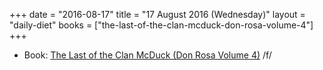 +++
date = "2016-08-17"
title = "17 August 2016 (Wednesday)"
layout = "daily-diet"
books = ["the-last-of-the-clan-mcduck-don-rosa-volume-4"]
+++

<ul>
<li class="entry books">Book: <a href="/books/the-last-of-the-clan-mcduck-don-rosa-volume-4">The Last of the Clan McDuck (Don Rosa Volume 4)</a> /f/</li>
</ul>